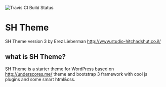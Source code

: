 ![Travis CI Build Status](https://travis-ci.org/Automattic/_s.svg?branch=master)

SH Theme
===
SH Theme version 3 by Erez Lieberman http://www.studio-hitchadshut.co.il/

what is SH Theme?
---------------
SH Theme is a starter theme for WordPress based on http://underscores.me/ theme and 
bootstrap 3 framework with cool js plugins and some smart html&css.



